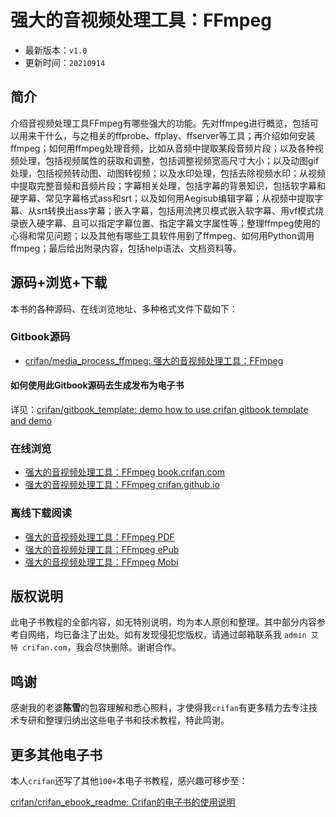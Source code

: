 # 强大的音视频处理工具：FFmpeg

* 最新版本：`v1.0`
* 更新时间：`20210914`

## 简介

介绍音视频处理工具FFmpeg有哪些强大的功能。先对ffmpeg进行概览，包括可以用来干什么，与之相关的ffprobe、ffplay、ffserver等工具；再介绍如何安装ffmpeg；如何用ffmpeg处理音频，比如从音频中提取某段音频片段；以及各种视频处理，包括视频属性的获取和调整，包括调整视频宽高尺寸大小；以及动图gif处理，包括视频转动图、动图转视频；以及水印处理，包括去除视频水印；从视频中提取完整音频和音频片段；字幕相关处理，包括字幕的背景知识，包括软字幕和硬字幕、常见字幕格式ass和srt；以及如何用Aegisub编辑字幕；从视频中提取字幕、从srt转换出ass字幕；嵌入字幕，包括用流拷贝模式嵌入软字幕、用vf模式烧录嵌入硬字幕、且可以指定字幕位置、指定字幕文字属性等；整理ffmpeg使用的心得和常见问题；以及其他有哪些工具软件用到了ffmpeg、如何用Python调用ffmpeg；最后给出附录内容，包括help语法、文档资料等。

## 源码+浏览+下载

本书的各种源码、在线浏览地址、多种格式文件下载如下：

### Gitbook源码

* [crifan/media_process_ffmpeg: 强大的音视频处理工具：FFmpeg](https://github.com/crifan/media_process_ffmpeg)

#### 如何使用此Gitbook源码去生成发布为电子书

详见：[crifan/gitbook_template: demo how to use crifan gitbook template and demo](https://github.com/crifan/gitbook_template)

### 在线浏览

* [强大的音视频处理工具：FFmpeg book.crifan.com](https://book.crifan.com/books/media_process_ffmpeg/website)
* [强大的音视频处理工具：FFmpeg crifan.github.io](https://crifan.github.io/media_process_ffmpeg/website)

### 离线下载阅读

* [强大的音视频处理工具：FFmpeg PDF](https://book.crifan.com/books/media_process_ffmpeg/pdf/media_process_ffmpeg.pdf)
* [强大的音视频处理工具：FFmpeg ePub](https://book.crifan.com/books/media_process_ffmpeg/epub/media_process_ffmpeg.epub)
* [强大的音视频处理工具：FFmpeg Mobi](https://book.crifan.com/books/media_process_ffmpeg/mobi/media_process_ffmpeg.mobi)

## 版权说明

此电子书教程的全部内容，如无特别说明，均为本人原创和整理。其中部分内容参考自网络，均已备注了出处。如有发现侵犯您版权，请通过邮箱联系我 `admin 艾特 crifan.com`，我会尽快删除。谢谢合作。

## 鸣谢

感谢我的老婆**陈雪**的包容理解和悉心照料，才使得我`crifan`有更多精力去专注技术专研和整理归纳出这些电子书和技术教程，特此鸣谢。

## 更多其他电子书

本人`crifan`还写了其他`100+`本电子书教程，感兴趣可移步至：

[crifan/crifan_ebook_readme: Crifan的电子书的使用说明](https://github.com/crifan/crifan_ebook_readme)
